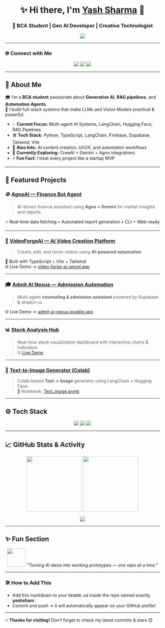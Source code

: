 <!-- Profile Header Animation -->
<h1 align="center">✨ Hi there, I'm <a href="https://github.com/yashsham">Yash Sharma</a> 👋</h1>
<h3 align="center">🚀 BCA Student | Gen AI Developer | Creative Technologist</h3>

<p align="center">
  <img src="https://readme-typing-svg.herokuapp.com?font=Fira+Code&pause=1000&center=true&vCenter=true&width=600&lines=AI+Engineer+in+Training;Building+Next-Gen+RAG+Systems;Full-Stack+AI+Developer;LangChain+%7C+HuggingFace+%7C+Firebase;Always+learning+something+new!"/>
</p>

---

### 🌐 Connect with Me
<p align="center">
  <a href="https://www.linkedin.com/in/yash-sharmaai/"><img src="https://img.shields.io/badge/LinkedIn-Yash%20Sharma-blue?style=for-the-badge&logo=linkedin" /></a>
  <a href="https://github.com/yashsham"><img src="https://img.shields.io/badge/GitHub-@yashsham-black?style=for-the-badge&logo=github" /></a>
  <a href="mailto:yashsharma.ai@gmail.com"><img src="https://img.shields.io/badge/Email-yashsharma.ai%40gmail.com-red?style=for-the-badge&logo=gmail" /></a>
</p>

---

## 🚀 About Me

🎓 I’m a **BCA student** passionate about **Generative AI**, **RAG pipelines**, and **Automation Agents**.  
🧠 I build full-stack systems that make LLMs and Vision Models practical & powerful.  

- 💡 **Current Focus:** Multi-agent AI Systems, LangChain, Hugging Face, RAG Pipelines  
- 🛠️ **Tech Stack:** Python, TypeScript, LangChain, Firebase, Supabase, Tailwind, Vite  
- 🎨 **Also Into:** AI content creation, UI/UX, and automation workflows  
- 🌱 **Currently Exploring:** CrewAI + Gemini + Agno integrations  
- ⚡ **Fun Fact:** I treat every project like a startup MVP  

---

## 🧠 Featured Projects

### 🪙 [AgnoAI — Finance Bot Agent](https://github.com/yashsham/AgnoAI-Finance-Bot-Agent)
> AI-driven finance assistant using **Agno + Gemini** for market insights and reports.

⭐ Real-time data fetching • Automated report generation • CLI + Web-ready

---

### 🎥 [VideoForgeAI — AI Video Creation Platform](https://github.com/yashsham/VideoForgeAI)
> Create, edit, and remix videos using **AI-powered automation**.

🧩 Built with TypeScript + Vite + Tailwind  
🌐 Live Demo → [video-forge-ai.vercel.app](https://video-forge-ai.vercel.app)

---

### 🎓 [Admit AI Nexus — Admission Automation](https://github.com/yashsham/admit-ai-nexus)
> Multi-agent **counseling & admission assistant** powered by Supabase & shadcn-ui.

🌐 Live Demo → [admit-ai-nexus.lovable.app](https://admit-ai-nexus.lovable.app)

---

### 📊 [Stock Analysis Hub](https://github.com/yashsham/stock-analysis-hub)
> Real-time stock visualization dashboard with interactive charts & indicators.  
🌐 [Live Demo](https://stock-analysis-hub-yash.vercel.app/)

---

### 🎨 [Text-to-Image Generator (Colab)](https://github.com/yashsham/text-to-image-generator)
> Colab-based **Text → Image** generator using LangChain + Hugging Face.  
🧾 Notebook: [Text_image.ipynb](https://github.com/yashsham/text-to-image-generator/blob/main/Text_image.ipynb)

---

## ⚙️ Tech Stack

<p align="center">
  <img src="https://skillicons.dev/icons?i=python,typescript,react,tailwind,firebase,git,vercel,vscode" />
  <img src="https://img.shields.io/badge/LangChain-black?style=for-the-badge" />
  <img src="https://img.shields.io/badge/HuggingFace-FFD21E?style=for-the-badge&logo=huggingface&logoColor=black" />
</p>

---

## 📈 GitHub Stats & Activity

<p align="center">
  <img src="https://github-readme-stats.vercel.app/api?username=yashsham&show_icons=true&theme=radical" height="180px"/>
  <img src="https://github-readme-streak-stats.herokuapp.com/?user=yashsham&theme=radical" height="180px"/>
</p>

<p align="center">
  <img src="https://github-readme-activity-graph.vercel.app/graph?username=yashsham&bg_color=1a1b27&color=70a5fd&line=70a5fd&point=ffffff&area=true&hide_border=true"/>
</p>

---

## ✨ Fun Section

<p align="center">
  <img src="https://media.giphy.com/media/du3J3cXyzhj75IOgvA/giphy.gif" width="60">  
  <em>"Turning AI ideas into working prototypes — one repo at a time."</em>
</p>

---

### 🛠️ How to Add This
- Add this markdown to your `README.md` inside the repo named exactly **yashsham**.
- Commit and push → it will automatically appear on your GitHub profile!

---

⭐ **Thanks for visiting!** Don’t forget to check my latest commits & stars 😊




